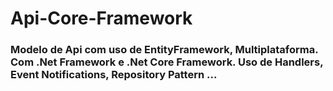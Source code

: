 # Api-Core-Framework

### Modelo de Api com uso de EntityFramework, Multiplataforma. Com .Net Framework e .Net Core Framework. Uso de Handlers, Event Notifications, Repository Pattern ...
